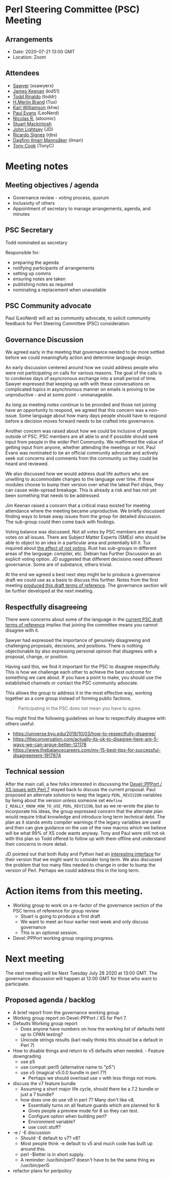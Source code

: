 # Perl Steering Committee (PSC) Meeting

## Arrangements

- Date: 2020-07-21 13:00 GMT
- Location: Zoom

## Attendees

- [Sawyer](https://github.com/xsawyerx) (xsawyerx)
- [James Keenan](https://github.com/jkeenan) (kid51)
- [Todd Rinaldo](https://github.com/toddr) (toddr)
- [H.Merijn Brand](https://github.com/Tux) (Tux)
- [Karl Williamson](https://github.com/khwilliamson) (khw)
- [Paul Evans](https://github.com/leonerd) (LeoNerd)
- [Nicolas R.](https://github.com/atoomic) (atoomic)
- [Stuart Mackintosh](https://github.com/StuartJMackintosh)
- [John Lightsey](https://github.com/lightsey) (JD)
- [Ricardo Signes](https://github.com/rjbs) (rjbs)
- [Dagfinn Ilmari Mannsåker](https://github.com/ilmari) (ilmari)
- [Tony Cook](https://github.com/tonycoz) (TonyC)

# Meeting notes

## Meeting objectives / agenda

* Governance review - voting process, quorum
* Inclusivity of others
* Appointment of secretary to manage arrangements, agenda, and minutes

## PSC Secretary

Todd nominated as secretary

Responsible for:

- preparing the agenda
- notifying participants of arrangements
- setting up comms 
- ensuring notes are taken
- publishing notes as required
- nominating a replacement when unavailable

## PSC Community advocate

Paul (LeoNerd) will act as community advocate, to solicit community feedback for Perl Steering Committee (PSC) consideration.

## Governance Discussion

We agreed early in the meeting that governance needed to be more settled before we could meaningfully action and determine language design.

An early discussion centered around how we could address people who were not participating on calls for various reasons. The goal of the calls is to condense days of asyncronous exchange into a small period of time. Sawyer expressed that keeping up with with these conversations on complicated topics in asynchronous manner on emails is proving to be unproductive - and at some point - unmanageable.

As long as meeting notes continue to be provided and those not joining have an opportunity to respond, we agreed that this concern was a non-issue. Some language about how many days people should have to respond before a decision moves forward needs to be crafted into governance.

Another concern was raised about how we could be inclusive of people outside of PSC. PSC members are all able to and if possible should seek input from people in the wider Perl Community. We reaffirmed the value of getting input from anyone, whether attending the meetings or not. Paul Evans was nominated to be an official community advocate and actively seek out concerns and comments from the community so they could be heard and reviewed.

We also discussed how we would address dual life authors who are unwilling to accommodate changes to the language over time. If these modules choose to bump their version over what the latest Perl ships, they can cause wide-spread breakage. This is already a risk and has not yet been something that needs to be addressed.

Jim Keenan raised a concern that a critical mass existed for meeting attendance where the meeting became unproductive. We briefly discussed finding ways to break away issues from the group for detailed discussion. The sub-group could then come back with findings. 

Voting balance was discussed. Not all votes by PSC members are equal votes on all issues. There are Subject Matter Experts (SMEs) who should be able to object to an idea in a particular area and potentially kill it. Tux inquired about [the effect of not voting](https://en.wikipedia.org/wiki/Warnock%27s_dilemma). Rust has sub-groups in different areas of the language: compiler, etc. Debian has Further Discussion as an explicit voting option. JD suggested that different decisions need different governance. Some are of substance, others trivial. 

At the end we agreed a best next step might be to produce a governance draft we could use as a basis to discuss this further. Notes from the first meeting [produced this draft terms of reference](https://github.com/Perl/perl5/wiki/Perl-Steering-Committee). The governance section will be further developed at the next meeting.

## Respectfully disagreeing

There were concerns about some of the language in the [current PSC draft terms of reference](https://github.com/Perl/perl5/wiki/Perl-Steering-Committee) implies that joining the committee means you cannot disagree with it.

Sawyer had expressed the importance of genuinely disagreeing and challenging proposals, decisions, and positions. There is nothing objectionable by also expressing personal opinion that disagrees with a proposal, change, or position.

Having said this, we find it important for the PSC to disagree respectfully. This is how we challenge each other to achieve the best outcome for something we care about. If you have a point to make, you should use the established channels or contact the PSC community advocate.

This allows the group to address it in the most effective way, working together as a core group instead of forming public factions.

> Participating in the PSC does not mean you have to agree.

You might find the following guidelines on how to respectfully disagree with others useful:

- https://universe.byu.edu/2019/10/03/how-to-respectfully-disagree/
- https://theconversation.com/actually-its-ok-to-disagree-here-are-5-ways-we-can-argue-better-121178
- https://www.thebalancecareers.com/my-15-best-tips-for-successful-disagreement-1917874


## Technical session

After the main call, a few folks interested in discussing the [Devel::PPPort / XS issues with Perl 7](https://github.com/Perl/perl5/wiki/Perl-7,-XS-and-Devel::PPPort) stayed back to discuss the current proposal. Paul proposed an alternate solution to keep the legacy `PERL_REVISION` variables by lieing about the version unless someone set  `#define I_REALLY_KNOW_HOW_TO_USE_PERL_REVISION`, but as we re-wrote the plan to incorporate his ideas, the group expressed concern that the alternate plan would require tribal knowledge and introduce long term technical debt. The plan as it stands emits compiler warnings if the legacy variables are used and then can give guidance on the use of the new macros which we believe will be what 99% of XS code wants anyway. Tony and Paul were still not ok with this plan so Todd offered to follow up with them offline and understand their concerns in more detail.

JD pointed out that both Ruby and Python had an [interesting interface](https://docs.python.org/3/c-api/apiabiversion.html) for their version that we might want to consider long term. We also discussed the problem that too many files needed to change in order to bump the version of Perl. Perhaps we could address this in the long term.

# Action items from this meeting.

- Working group to work on a re-factor of the governance section of the PSC terms of reference for group review
    - Stuart is going to produce a first draft
    - We want to meet an hour earlier next week and only discuss governance
    - This is an optional session.
- Devel::PPPort working group ongoing progress.

# Next meeting 

The next meeting will be Next Tuesday July 28 2020 at 13:00 GMT. The governance discussion will happen at 12:00 GMT for those who want to participate.

## Proposed agenda / backlog

- A brief report from the governance working group 
- Working group report on Devel::PPPort / XS for Perl 7.
- Defaults Working group report
    * Does anyone have numbers on how the working list of defaults held up to CPAN testing?
    * Unicode strings results (karl really thinks this should be a default in Perl 7)
- How to disable things and return to v5 defaults when needed. - Feature downgrading
    * use p5
    * use compat::perl5 (alternative name to "p5")
    * use v5 (magical v5.0.0 bundle in perl 7?)
        * Perhaps we should overload use v with less things not more.
- discuss the v7 feature bundle
    * Assuming a short major life cycle, should there be a 7.2 bundle or just a 7 bundle?
    * how does one do use v8 in perl 7? Many don't like v8.
        * Essentially turns on all feature guards which are planned for 8.
        * Gives people a preview mode for 8 so they can test.
        * Configure option when building perl?
        * Environment variable?
        * use cool::stuff?
- -e / -E discussion
    * Should -E default to v7? v8?
    * Most people think -e default to v5 and much code has built up around this.
    * perl -$letter is in short supply.
    * A reminder: /usr/bin/perl7 doesn't have to be the same thing as /usr/bin/perl5
- refactor plans for perlpolicy